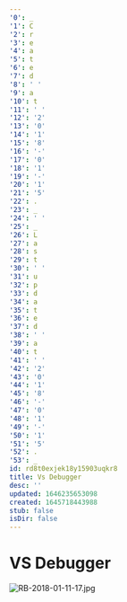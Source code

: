 ```yaml
---
'0': _
'1': C
'2': r
'3': e
'4': a
'5': t
'6': e
'7': d
'8': ' '
'9': a
'10': t
'11': ' '
'12': '2'
'13': '0'
'14': '1'
'15': '8'
'16': '-'
'17': '0'
'18': '1'
'19': '-'
'20': '1'
'21': '5'
'22': .
'23': _
'24': ' '
'25': _
'26': L
'27': a
'28': s
'29': t
'30': ' '
'31': u
'32': p
'33': d
'34': a
'35': t
'36': e
'37': d
'38': ' '
'39': a
'40': t
'41': ' '
'42': '2'
'43': '0'
'44': '1'
'45': '8'
'46': '-'
'47': '0'
'48': '1'
'49': '-'
'50': '1'
'51': '5'
'52': .
'53': _
id: rd8t0exjek18y15903uqkr8
title: Vs Debugger
desc: ''
updated: 1646235653098
created: 1645718443988
stub: false
isDir: false
---
```


# VS Debugger


![RB-2018-01-11-17.jpg](./_resources/VS_Debugger.resources/RB-2018-01-11-17.jpg)

